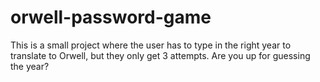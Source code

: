 # orwell-password-game
This is a small project where the user has to type in the right year to translate to Orwell, but they only get 3 attempts. Are you up for guessing the year?
